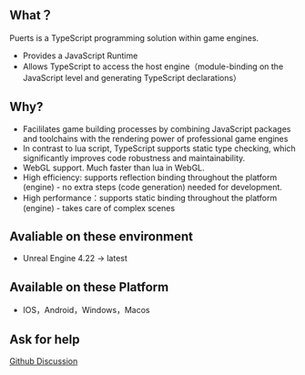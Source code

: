 ## What？
Puerts is a TypeScript programming solution within game engines.
* Provides a JavaScript Runtime
* Allows TypeScript to access the host engine（module-binding on the JavaScript level and generating TypeScript declarations）

## Why?
* Facililates game building processes by combining JavaScript packages and toolchains with the rendering power of professional game engines
* In contrast to lua script, TypeScript supports static type checking, which significantly improves code robustness and maintainability.
* WebGL support. Much faster than lua in WebGL.
* High efficiency: supports reflection binding throughout the platform (engine) - no extra steps (code generation) needed for development.
* High performance：supports static binding throughout the platform (engine) - takes care of complex scenes

## Avaliable on these environment
* Unreal Engine 4.22 -> latest

## Available on these Platform
* IOS，Android，Windows，Macos


## Ask for help
[Github Discussion](https://github.com/Tencent/puerts/discussions)
